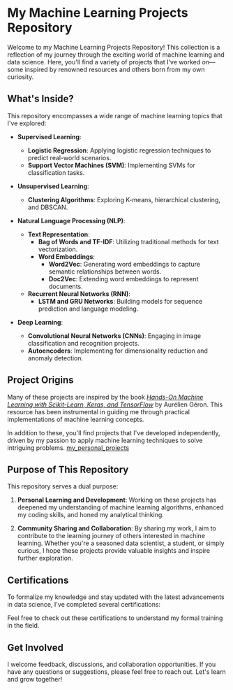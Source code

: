 # My Machine Learning Projects Repository

Welcome to my Machine Learning Projects Repository! This collection is a reflection of my journey through the exciting world of machine learning and data science. Here, you'll find a variety of projects that I've worked on—some inspired by renowned resources and others born from my own curiosity.

## What's Inside?

This repository encompasses a wide range of machine learning topics that I've explored:

- **Supervised Learning**:
  - **Logistic Regression**: Applying logistic regression techniques to predict real-world scenarios.
  - **Support Vector Machines (SVM)**: Implementing SVMs for classification tasks.
  
- **Unsupervised Learning**:
  - **Clustering Algorithms**: Exploring K-means, hierarchical clustering, and DBSCAN.
  
- **Natural Language Processing (NLP)**:
  - **Text Representation**:
    - **Bag of Words and TF-IDF**: Utilizing traditional methods for text vectorization.
    - **Word Embeddings**:
      - **Word2Vec**: Generating word embeddings to capture semantic relationships between words.
      - **Doc2Vec**: Extending word embeddings to represent documents.
  - **Recurrent Neural Networks (RNN)**:
    - **LSTM and GRU Networks**: Building models for sequence prediction and language modeling.
  
- **Deep Learning**:
  - **Convolutional Neural Networks (CNNs)**: Engaging in image classification and recognition projects.
  - **Autoencoders**: Implementing for dimensionality reduction and anomaly detection.

## Project Origins

Many of these projects are inspired by the book [*Hands-On Machine Learning with Scikit-Learn, Keras, and TensorFlow*](https://www.oreilly.com/library/view/hands-on-machine-learning/9781492032632/) by Aurélien Géron. This resource has been instrumental in guiding me through practical implementations of machine learning concepts.

In addition to these, you'll find projects that I've developed independently, driven by my passion to apply machine learning techniques to solve intriguing problems. [my_personal_projects](my_personal_projects)

## Purpose of This Repository

This repository serves a dual purpose:

1. **Personal Learning and Development**: Working on these projects has deepened my understanding of machine learning algorithms, enhanced my coding skills, and honed my analytical thinking.

2. **Community Sharing and Collaboration**: By sharing my work, I aim to contribute to the learning journey of others interested in machine learning. Whether you're a seasoned data scientist, a student, or simply curious, I hope these projects provide valuable insights and inspire further exploration.

## Certifications

To formalize my knowledge and stay updated with the latest advancements in data science, I've completed several certifications:

<!-- - **[Data Science Professional Certificate](#)** - *Institution Name*
- **[Machine Learning Specialization](#)** - *Institution Name*
- **[Natural Language Processing with Deep Learning](#)** - *Institution Name* -->

Feel free to check out these certifications to understand my formal training in the field.

## Get Involved

I welcome feedback, discussions, and collaboration opportunities. If you have any questions or suggestions, please feel free to reach out. Let's learn and grow together!